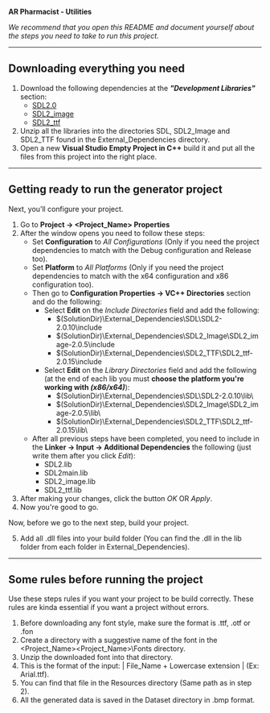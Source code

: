 **AR Pharmacist - Utilities**

*We recommend that you open this README and document yourself about the steps you need to take to run this project.*

---

## Downloading everything you need

1. Download the following dependencies at the ***"Development Libraries"*** section:
    -   [SDL2.0](https://www.libsdl.org/download-2.0.php) 
    -   [SDL2_image](https://www.libsdl.org/projects/SDL_image)
    -   [SDL2_ttf](https://www.libsdl.org/projects/SDL_ttf)
2. Unzip all the libraries into the directories SDL, SDL2_Image and SDL2_TTF found in the External_Dependencies directory.
3. Open a new **Visual Studio Empty Project in C++** build it and put all the files from this project into the right place.

---

## Getting ready to run the generator project

Next, you’ll configure your project.

1. Go to **Project -> <Project_Name> Properties**
2. After the window opens you need to follow these steps:
    -   Set **Configuration** to *All Configurations* (Only if you need the project dependencies to match with the Debug configuration and Release too).
    -   Set **Platform** to *All Platforms* (Only if you need the project dependencies to match with the x64 configuration and x86 configuration too).
    -   Then go to **Configuration Properties -> VC++ Directories** section and do the following:
        -   Select **Edit** on the *Include Directories* field and add the following:
            -   $(SolutionDir)\External_Dependencies\SDL\SDL2-2.0.10\include
            -   $(SolutionDir)\\External_Dependencies\SDL2_Image\SDL2_image-2.0.5\include
            -   $(SolutionDir)\External_Dependencies\SDL2_TTF\SDL2_ttf-2.0.15\include
        -   Select **Edit** on the *Library Directories* field and add the following (at the end of each lib you must **choose the platform you're working with *(x86/x64)***):
            -   $(SolutionDir)\External_Dependencies\SDL\SDL2-2.0.10\lib\ 
            -   $(SolutionDir)\External_Dependencies\SDL2_Image\SDL2_image-2.0.5\lib\
            -   $(SolutionDir)\External_Dependencies\SDL2_TTF\SDL2_ttf-2.0.15\lib\
    -   After all previous steps have been completed, you need to include in the **Linker -> Input -> Additional Dependencies** the following (just write them after you click *Edit*):
        -   SDL2.lib
        -   SDL2main.lib
        -   SDL2_image.lib
        -   SDL2_ttf.lib
3. After making your changes, click the button *OK* OR *Apply*.
4. Now you're good to go.

Now, before we go to the next step, build your project.

5. Add all .dll files into your build folder (You can find the .dll in the lib folder from each folder in External_Dependencies).

---

## Some rules before running the project

Use these steps rules if you want your project to be build correctly. These rules are kinda essential if you want a project without errors.

1. Before downloading any font style, make sure the format is .ttf, .otf or .fon
2. Create a directory with a suggestive name of the font in the <Project_Name>\<Project_Name>\Fonts directory. 
3. Unzip the downloaded font into that directory.
4. This is the format of the input: | File_Name + Lowercase extension | (Ex: Arial.ttf).
5. You can find that file in the Resources directory (Same path as in step 2).
6. All the generated data is saved in the Dataset directory in .bmp format.